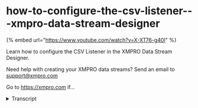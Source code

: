 # how-to-configure-the-csv-listener---xmpro-data-stream-designer
{% embed url="https://www.youtube.com/watch?v=X-XT76-g40I" %}



Learn how to configure the CSV Listener in the XMPRO Data Stream Designer. 

Need help with creating your XMPRO data streams? Send an email to support@xmpro.com 

Go to https://xmpro.com if...
<details>
<summary>Transcript</summary>Learn how to configure the CSV Listener in the XMPRO Data Stream Designer. 

Need help with creating your XMPRO data streams? Send an email to support@xmpro.com 

Go to https://xmpro.com if...
and we are going to do here is look at

how to set up and configure the CSV

listener agent the scenes we listener

allows us to listen for data that comes

from a CSV file I already have an event

printer set up and configured this will

help us look at the data that is rich

from the CSV file what I now want to do

is to setup and configure my CSV

listener go to the tool box and search

for CSV you will find it under listeners

click on the agent and drag it to the

canvas note that the default name will

be given to it you can rename the agent

by clicking on the white space and start

typing

next connect the outfit endpoint of your

first Asian to the input endpoint of the

second and click Save

double click on your CSV less than agent

first make sure you using the correct

election if not select another

collection from the rock down next set

the polling interval for example if I

leave it as 10 seconds it will check for

new records in the CSV file every 10

seconds in the data section upload your

CSV file by clicking on select fog and

browsing to the location on desk where

it's stored as soon as the file is

successfully uploaded the columns in the

file will appear in the pilot section

specify the correct data type for each

of these columns

click apply click Save demonstrate how

the CSV listener works I'm going to run

the stream by clicking on publish to

view the data click on live view and

select your event printer agent click

Save and give it a few seconds you will

see data start coming through to expand

the page click on maximize

you
</details>